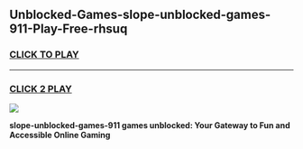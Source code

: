 
## Unblocked-Games-slope-unblocked-games-911-Play-Free-rhsuq
<h3>
<a href="https://premium76.site?title=slope-unblocked-games-911&ref=15A">CLICK TO PLAY</a></h3>
<hr>

<h3>
<a href="https://premium76.site?title=slope-unblocked-games-911&ref=15A">CLICK 2 PLAY</a>
  
</h3>

<a href="https://premium76.site?title=slope-unblocked-games-911&ref=15A"><img src="https://clearcache.store/games.png"></a>


**slope-unblocked-games-911 games unblocked: Your Gateway to Fun and Accessible Online Gaming**
